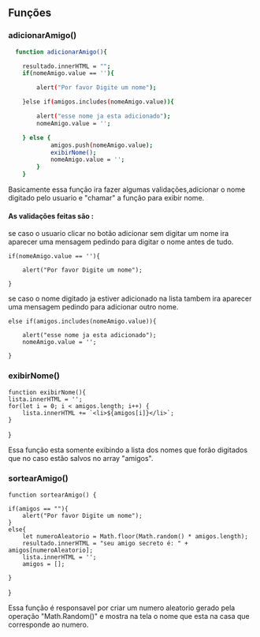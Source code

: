 
## Funções

###  adicionarAmigo()

```bash
  function adicionarAmigo(){

    resultado.innerHTML = "";
    if(nomeAmigo.value == ''){

        alert("Por favor Digite um nome"); 

    }else if(amigos.includes(nomeAmigo.value)){

        alert("esse nome ja esta adicionado");
        nomeAmigo.value = ''; 

    } else {
            amigos.push(nomeAmigo.value);
            exibirNome();   
            nomeAmigo.value = '';  
        }      
    }
```
Basicamente essa função ira fazer algumas validações,adicionar o nome digitado pelo usuario e "chamar" a função para exibir nome. 

#### As validações feitas são :

se caso o usuario clicar no botão adicionar sem digitar um nome ira aparecer uma mensagem pedindo para digitar o nome antes de tudo.

    if(nomeAmigo.value == ''){

        alert("Por favor Digite um nome"); 

    }

se caso o nome digitado ja estiver adicionado na lista tambem ira aparecer uma mensagem pedindo para adicionar outro nome.

    else if(amigos.includes(nomeAmigo.value)){

        alert("esse nome ja esta adicionado");
        nomeAmigo.value = ''; 

    }

###  exibirNome()

    function exibirNome(){
    lista.innerHTML = '';
    for(let i = 0; i < amigos.length; i++) {
        lista.innerHTML += `<li>${amigos[i]}</li>`;
    }
}

Essa função esta somente exibindo a lista dos nomes que forão digitados que no caso estão salvos no array "amigos".

###  sortearAmigo()

    function sortearAmigo() {

    if(amigos == ""){
        alert("Por favor Digite um nome");
    }
    else{
        let numeroAleatorio = Math.floor(Math.random() * amigos.length); 
        resultado.innerHTML = "seu amigo secreto é: " + amigos[numeroAleatorio]; 
        lista.innerHTML = '';
        amigos = [];
        
    }
}

Essa função é responsavel por criar um numero aleatorio gerado pela operação "Math.Random()" e mostra na tela o nome que esta na casa que corresponde ao numero.
